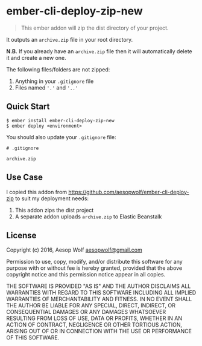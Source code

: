 # ember-cli-deploy-zip-new

> This ember addon will zip the dist directory of your project.

It outputs an `archive.zip` file in your root directory.

**N.B.** If you already have an `archive.zip` file then it will automatically delete it and create a new one.

The following files/folders are not zipped:

1. Anything in your `.gitignore` file
1. Files named `'.'` and `'..'`

## Quick Start

```
$ ember install ember-cli-deploy-zip-new
$ ember deploy <environment>
```

You should also update your `.gitignore` file:
```
# .gitignore

archive.zip
```

## Use Case

I copied this addon from https://github.com/aesopwolf/ember-cli-deploy-zip to suit my deployment needs:

1. This addon zips the dist project
1. A separate addon uploads `archive.zip` to Elastic Beanstalk


## License

Copyright (c) 2016, Aesop Wolf <aesopwolf@gmail.com>

Permission to use, copy, modify, and/or distribute this software for any purpose with or without fee is hereby granted, provided that the above copyright notice and this permission notice appear in all copies.

THE SOFTWARE IS PROVIDED "AS IS" AND THE AUTHOR DISCLAIMS ALL WARRANTIES WITH REGARD TO THIS SOFTWARE INCLUDING ALL IMPLIED WARRANTIES OF MERCHANTABILITY AND FITNESS. IN NO EVENT SHALL THE AUTHOR BE LIABLE FOR ANY SPECIAL, DIRECT, INDIRECT, OR CONSEQUENTIAL DAMAGES OR ANY DAMAGES WHATSOEVER RESULTING FROM LOSS OF USE, DATA OR PROFITS, WHETHER IN AN ACTION OF CONTRACT, NEGLIGENCE OR OTHER TORTIOUS ACTION, ARISING OUT OF OR IN CONNECTION WITH THE USE OR PERFORMANCE OF THIS SOFTWARE.
